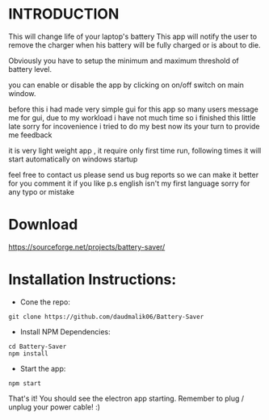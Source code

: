 # INTRODUCTION
This will change life of your laptop's battery 
This app will notify the user to remove the charger when his battery will be fully charged or is about to die.

Obviously you have to setup the minimum and maximum threshold of battery level.

you can enable or disable the app by clicking on on/off switch on main window.

before this i had made very simple gui for this app so many users message me for gui,
due to my workload i have not much time so i finished this little late sorry for incovenience
i tried to do my best now its your turn to provide me feedback



it is very light weight app , 
it require only first time run, following times it will start automatically on windows startup 

feel free to contact us 
please send us bug reports so we can make it better for you
comment it if you like
p.s english isn't my first language sorry for any typo or mistake

# Download
https://sourceforge.net/projects/battery-saver/

# Installation Instructions:

* Cone the repo: 
```shell
git clone https://github.com/daudmalik06/Battery-Saver
```
* Install NPM Dependencies:
```shell
cd Battery-Saver
npm install
```

* Start the app:
```shell
npm start
```

That's it! You should see the electron app starting. Remember to plug / unplug your power cable! :)
